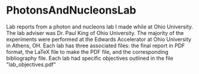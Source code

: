 # PhotonsAndNucleonsLab
Lab reports from a photon and nucleons lab I made while at Ohio University.
The lab adviser was Dr. Paul King of Ohio University.
The majority of the experiments were performed at the Edwards Accelerator at Ohio University in Athens, OH.
Each lab has three associated files: the final report in PDF format, the LaTeX file to make the PDF file, and the corresponding bibliography file.
Each lab had specific objectives outlined in the file "lab_objectives.pdf"
